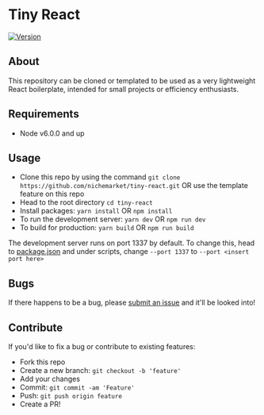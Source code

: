 # Tiny React
[![Version](https://img.shields.io/github/package-json/v/nichemarket/tiny-react?label=version&style=for-the-badge&url=https://github.com/nichemarket/tiny-react)](https://github.com/nichemarket/tiny-react)

## About
This repository can be cloned or templated to be used as a very lightweight React boilerplate, intended for small projects or efficiency enthusiasts.

## Requirements
 - Node v6.0.0 and up

## Usage
 - Clone this repo by using the command `git clone https://github.com/nichemarket/tiny-react.git` OR use the template feature on this repo
 - Head to the root directory `cd tiny-react`
 - Install packages: `yarn install` OR `npm install`
 - To run the development server: `yarn dev` OR `npm run dev`
 - To build for production: `yarn build` OR `npm run build`

The development server runs on port 1337 by default. To change this, head to [package.json](https://github.com/nichemarket/tiny-react/blob/main/package.json) and under scripts, change `--port 1337` to `--port <insert port here>`

## Bugs
If there happens to be a bug, please [submit an issue](https://github.com/nichemarket/tiny-react/issues/new) and it'll be looked into!

## Contribute

If you'd like to fix a bug or contribute to existing features:
 - Fork this repo
 - Create a new branch: `git checkout -b 'feature'`
 - Add your changes
 - Commit: `git commit -am 'Feature'`
 - Push: `git push origin feature`
 - Create a PR!